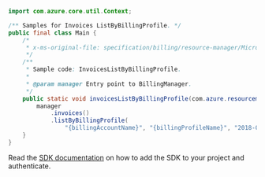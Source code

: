 ```java
import com.azure.core.util.Context;

/** Samples for Invoices ListByBillingProfile. */
public final class Main {
    /*
     * x-ms-original-file: specification/billing/resource-manager/Microsoft.Billing/stable/2020-05-01/examples/InvoicesListByBillingProfile.json
     */
    /**
     * Sample code: InvoicesListByBillingProfile.
     *
     * @param manager Entry point to BillingManager.
     */
    public static void invoicesListByBillingProfile(com.azure.resourcemanager.billing.BillingManager manager) {
        manager
            .invoices()
            .listByBillingProfile(
                "{billingAccountName}", "{billingProfileName}", "2018-01-01", "2018-06-30", Context.NONE);
    }
}
```

Read the [SDK documentation](https://github.com/Azure/azure-sdk-for-java/blob/azure-resourcemanager-billing_1.0.0-beta.2/sdk/billing/azure-resourcemanager-billing/README.md) on how to add the SDK to your project and authenticate.

